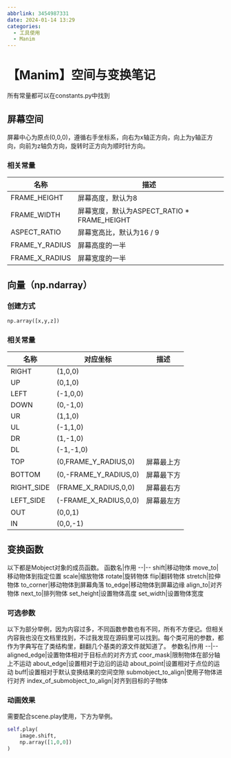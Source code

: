 ```yaml
---
abbrlink: 3454987331
date: 2024-01-14 13:29
categories:
  - 工具使用
  - Manim
---
```

# 【Manim】空间与变换笔记

所有常量都可以在constants.py中找到

## 屏幕空间

屏幕中心为原点(0,0,0)，遵循右手坐标系，向右为x轴正方向，向上为y轴正方向，向前为z轴负方向，旋转时正方向为顺时针方向。

### 相关常量

名称|描述
--|--
FRAME_HEIGHT|屏幕高度，默认为8
FRAME_WIDTH|屏幕宽度，默认为ASPECT_RATIO * FRAME_HEIGHT
ASPECT_RATIO|屏幕宽高比，默认为16 / 9
FRAME_Y_RADIUS|屏幕高度的一半
FRAME_X_RADIUS|屏幕宽度的一半

## 向量（np.ndarray）

### 创建方式

```python
np.array([x,y,z])
```

### 相关常量

名称|对应坐标|描述
--|--|--
RIGHT|(1,0,0)
UP|(0,1,0)
LEFT|(-1,0,0)
DOWN|(0,-1,0)
UR|(1,1,0)
UL|(-1,1,0)
DR|(1,-1,0)
DL|(-1,-1,0)
TOP|(0,FRAME_Y_RADIUS,0)|屏幕最上方
BOTTOM|(0,-FRAME_Y_RADIUS,0)|屏幕最下方
RIGHT_SIDE|(FRAME_X_RADIUS,0,0)|屏幕最右方
LEFT_SIDE|(-FRAME_X_RADIUS,0,0)|屏幕最左方
OUT|(0,0,1)
IN|(0,0,-1)

## 变换函数

以下都是Mobject对象的成员函数。
函数名|作用
--|--
shift|移动物体
move_to|移动物体到指定位置
scale|缩放物体
rotate|旋转物体
flip|翻转物体
stretch|拉伸物体
to_corner|移动物体到屏幕角落
to_edge|移动物体到屏幕边缘
align_to|对齐物体
next_to|排列物体
set_height|设置物体高度
set_width|设置物体宽度

### 可选参数

以下为部分举例，因为内容过多，不同函数参数也有不同，所有不方便记。但相关内容我也没在文档里找到，不过我发现在源码里可以找到。每个类可用的参数，都作为字典写在了类结构里，翻翻几个基类的源文件就知道了。
参数名|作用
--|--
aligned_edge|设置物体相对于目标点的对齐方式
coor_mask|限制物体在部分轴上不运动
about_edge|设置相对于边沿的运动
about_point|设置相对于点位的运动
buff|设置相对于默认变换结果的空间空隙
submobject_to_align|使用子物体进行对齐
index_of_submobject_to_align|对齐到目标的子物体

### 动画效果

需要配合scene.play使用，下方为举例。

```python
self.play(
    image.shift,
    np.array([1,0,0])
)
```
